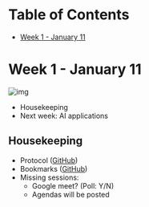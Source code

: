
# Table of Contents

-   [Week 1 - January 11](#org868ffac)



<a id="org868ffac"></a>

# Week 1 - January 11

![img](./img/bardot.gif)

-   Housekeeping
-   Next week: AI applications


## Housekeeping

-   Protocol ([GitHub](https://github.com/birkenkrahe/ai482/blob/main/2_what_is_ai/protocol_23_aug.md))
-   Bookmarks ([GitHub](https://github.com/birkenkrahe/ai482/blob/main/bookmarks.md))
-   Missing sessions:
    -   Google meet? (Poll: Y/N)
    -   Agendas will be posted

